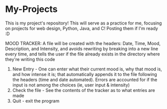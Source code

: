 # My-Projects

This is my project's repository! This will serve as a practice for me, focusing on projects for web design, Python, Java, and C! Posting them if I'm ready :D

MOOD TRACKER:
A file will be created with the headers: Date, Time, Mood, Description, and Intensity, and avoids rewriting by breaking into a new line every time, and tells the user if the file already exists in the directory where they're writing this code 
1. New Entry - One can enter what their current mood is, why that mood is, and how intense it is; that automatically appends it to the file following the headers (time and date automated). Errors are accounted for if the input is not among the choices (ie, user input & intensity)
2. Check the file - See the contents of the tracker as to what entries are made
3. Quit - exit the program
